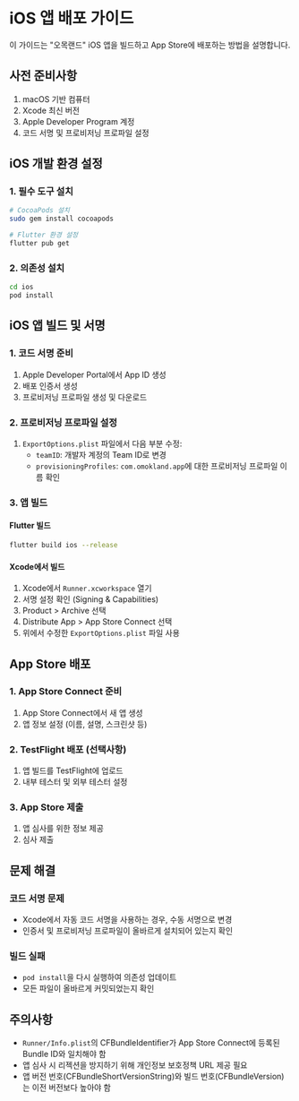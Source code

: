 # iOS 앱 배포 가이드

이 가이드는 "오목랜드" iOS 앱을 빌드하고 App Store에 배포하는 방법을 설명합니다.

## 사전 준비사항

1. macOS 기반 컴퓨터
2. Xcode 최신 버전
3. Apple Developer Program 계정
4. 코드 서명 및 프로비저닝 프로파일 설정

## iOS 개발 환경 설정

### 1. 필수 도구 설치

```bash
# CocoaPods 설치
sudo gem install cocoapods

# Flutter 환경 설정
flutter pub get
```

### 2. 의존성 설치

```bash
cd ios
pod install
```

## iOS 앱 빌드 및 서명

### 1. 코드 서명 준비

1. Apple Developer Portal에서 App ID 생성
2. 배포 인증서 생성
3. 프로비저닝 프로파일 생성 및 다운로드

### 2. 프로비저닝 프로파일 설정

1. `ExportOptions.plist` 파일에서 다음 부분 수정:
   - `teamID`: 개발자 계정의 Team ID로 변경
   - `provisioningProfiles`: `com.omokland.app`에 대한 프로비저닝 프로파일 이름 확인

### 3. 앱 빌드

#### Flutter 빌드

```bash
flutter build ios --release
```

#### Xcode에서 빌드

1. Xcode에서 `Runner.xcworkspace` 열기
2. 서명 설정 확인 (Signing & Capabilities)
3. Product > Archive 선택
4. Distribute App > App Store Connect 선택
5. 위에서 수정한 `ExportOptions.plist` 파일 사용

## App Store 배포

### 1. App Store Connect 준비

1. App Store Connect에서 새 앱 생성
2. 앱 정보 설정 (이름, 설명, 스크린샷 등)

### 2. TestFlight 배포 (선택사항)

1. 앱 빌드를 TestFlight에 업로드
2. 내부 테스터 및 외부 테스터 설정

### 3. App Store 제출

1. 앱 심사를 위한 정보 제공
2. 심사 제출

## 문제 해결

### 코드 서명 문제

- Xcode에서 자동 코드 서명을 사용하는 경우, 수동 서명으로 변경
- 인증서 및 프로비저닝 프로파일이 올바르게 설치되어 있는지 확인

### 빌드 실패

- `pod install`을 다시 실행하여 의존성 업데이트
- 모든 파일이 올바르게 커밋되었는지 확인

## 주의사항

- `Runner/Info.plist`의 CFBundleIdentifier가 App Store Connect에 등록된 Bundle ID와 일치해야 함
- 앱 심사 시 리젝션을 방지하기 위해 개인정보 보호정책 URL 제공 필요
- 앱 버전 번호(CFBundleShortVersionString)와 빌드 번호(CFBundleVersion)는 이전 버전보다 높아야 함
